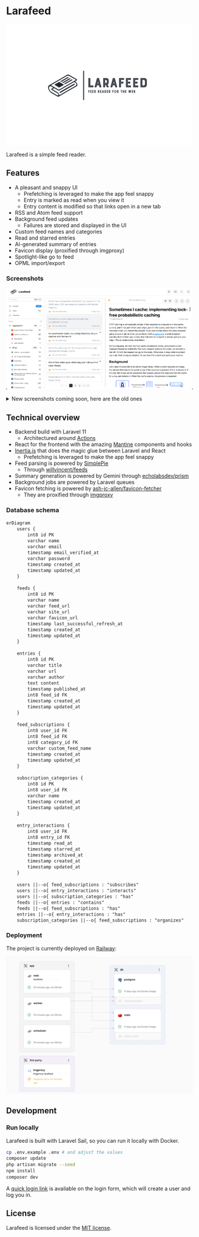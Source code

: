 # Larafeed

<!-- badges -->

![](.github/readme/logo.png)

Larafeed is a simple feed reader.

## Features

- A pleasant and snappy UI
  - Prefetching is leveraged to make the app feel snappy
  - Entry is marked as read when you view it
  - Entry content is modified so that links open in a new tab
- RSS and Atom feed support
- Background feed updates
  - Failures are stored and displayed in the UI
- Custom feed names and categories
- Read and starred entries
- AI-generated summary of entries
- Favicon display (proxified through imgproxy)
- Spotlight-like go to feed
- OPML import/export

### Screenshots

![](.github/readme/reader.png)

<details>
<summary>New screenshots coming soon, here are the old ones</summary>

### Feed list

![](.github/readme/feeds.png)

### Feed

![](.github/readme/feed.png)

### Entry

![](.github/readme/entry.png)

</details>

## Technical overview

- Backend build with Laravel 11
  - Architectured around [Actions](https://laravelactions.com/)
- React for the frontend with the amazing [Mantine](https://mantine.dev/) components and hooks
- [Inertia.js](https://inertiajs.com/) that does the magic glue between Laravel and React
  - Prefetching is leveraged to make the app feel snappy
- Feed parsing is powered by [SimplePie](https://github.com/simplepie/simplepie)
  - Through [willvincent/feeds](https://github.com/willvincent/feeds)
- Summary generation is powered by Gemini through [echolabsdev/prism](https://github.com/echolabsdev/prism)
- Background jobs are powered by Laravel queues
- Favicon fetching is powered by [ash-jc-allen/favicon-fetcher](https://github.com/ash-jc-allen/favicon-fetcher)
  - They are proxified through [imgproxy](https://github.com/imgproxy/imgproxy)

### Database schema

```mermaid
erDiagram
    users {
        int8 id PK
        varchar name
        varchar email
        timestamp email_verified_at
        varchar password
        timestamp created_at
        timestamp updated_at
    }

    feeds {
        int8 id PK
        varchar name
        varchar feed_url
        varchar site_url
        varchar favicon_url
        timestamp last_successful_refresh_at
        timestamp created_at
        timestamp updated_at
    }

    entries {
        int8 id PK
        varchar title
        varchar url
        varchar author
        text content
        timestamp published_at
        int8 feed_id FK
        timestamp created_at
        timestamp updated_at
    }

    feed_subscriptions {
        int8 user_id FK
        int8 feed_id FK
        int8 category_id FK
        varchar custom_feed_name
        timestamp created_at
        timestamp updated_at
    }

    subscription_categories {
        int8 id PK
        int8 user_id FK
        varchar name
        timestamp created_at
        timestamp updated_at
    }

    entry_interactions {
        int8 user_id FK
        int8 entry_id FK
        timestamp read_at
        timestamp starred_at
        timestamp archived_at
        timestamp created_at
        timestamp updated_at
    }

    users ||--o{ feed_subscriptions : "subscribes"
    users ||--o{ entry_interactions : "interacts"
    users ||--o{ subscription_categories : "has"
    feeds ||--o{ entries : "contains"
    feeds ||--o{ feed_subscriptions : "has"
    entries ||--o{ entry_interactions : "has"
    subscription_categories ||--o{ feed_subscriptions : "organizes"
```

### Deployment

The project is currently deployed on [Railway](https://railway.com?referralCode=XPWq2Z):

![](.github/readme/railway.png)

## Development

### Run locally

Larafeed is built with Laravel Sail, so you can run it locally with Docker.

```bash
cp .env.example .env # and adjust the values
composer update
php artisan migrate --seed
npm install
composer dev
```

A [quick login link](https://github.com/spatie/laravel-login-link) is available on the login form, which will create a user and log you in.

## License

Larafeed is licensed under the [MIT license](LICENSE).
